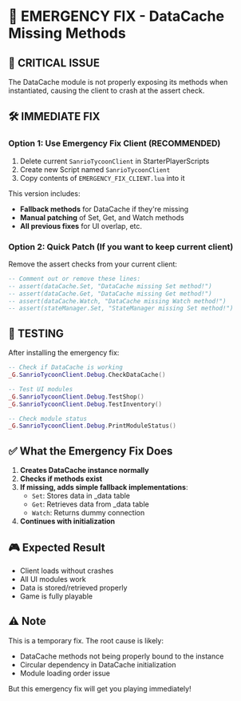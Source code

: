 # 🚨 EMERGENCY FIX - DataCache Missing Methods

## 🔴 CRITICAL ISSUE
The DataCache module is not properly exposing its methods when instantiated, causing the client to crash at the assert check.

## 🛠️ IMMEDIATE FIX

### Option 1: Use Emergency Fix Client (RECOMMENDED)
1. Delete current `SanrioTycoonClient` in StarterPlayerScripts
2. Create new Script named `SanrioTycoonClient`
3. Copy contents of `EMERGENCY_FIX_CLIENT.lua` into it

This version includes:
- **Fallback methods** for DataCache if they're missing
- **Manual patching** of Set, Get, and Watch methods
- **All previous fixes** for UI overlap, etc.

### Option 2: Quick Patch (If you want to keep current client)
Remove the assert checks from your current client:

```lua
-- Comment out or remove these lines:
-- assert(dataCache.Set, "DataCache missing Set method!")
-- assert(dataCache.Get, "DataCache missing Get method!")
-- assert(dataCache.Watch, "DataCache missing Watch method!")
-- assert(stateManager.Set, "StateManager missing Set method!")
```

## 🧪 TESTING

After installing the emergency fix:

```lua
-- Check if DataCache is working
_G.SanrioTycoonClient.Debug.CheckDataCache()

-- Test UI modules
_G.SanrioTycoonClient.Debug.TestShop()
_G.SanrioTycoonClient.Debug.TestInventory()

-- Check module status
_G.SanrioTycoonClient.Debug.PrintModuleStatus()
```

## ✅ What the Emergency Fix Does

1. **Creates DataCache instance normally**
2. **Checks if methods exist**
3. **If missing, adds simple fallback implementations**:
   - `Set`: Stores data in _data table
   - `Get`: Retrieves data from _data table
   - `Watch`: Returns dummy connection
4. **Continues with initialization**

## 🎮 Expected Result

- Client loads without crashes
- All UI modules work
- Data is stored/retrieved properly
- Game is fully playable

## ⚠️ Note

This is a temporary fix. The root cause is likely:
- DataCache methods not being properly bound to the instance
- Circular dependency in DataCache initialization
- Module loading order issue

But this emergency fix will get you playing immediately!